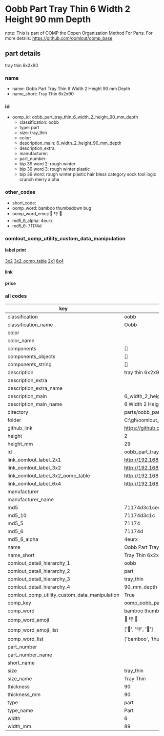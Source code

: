 # Oobb Part Tray Thin 6 Width 2 Height 90 mm Depth  

note: This is part of OOMP the Oopen Organization Method For Parts. For more details: https://github.com/oomlout/oomp_base

##  part details
  



tray thin 6x2x90



### name
* name: Oobb Part Tray Thin 6 Width 2 Height 90 mm Depth
* name_short: Tray Thin 6x2x90 
### id
* oomp_id: oobb_part_tray_thin_6_width_2_height_90_mm_depth
  * classification: oobb
  * type: part
  * size: tray_thin
  * color: 
  * description_main: 6_width_2_height_90_mm_depth
  * description_extra: 
  * manufacturer: 
  * part_number: 
  * bip 39 word 2: rough winter
  * bip 39 word 3: rough winter plastic
  * bip 39 word: rough winter plastic hair bless category sock tool logic crunch merry alpha

### other_codes
* short_code: 
* oomp_word: bamboo thumbsdown bug
* oomp_word_emoji :bamboo: :thumbsdown: :bug:
* md5_6_alpha: 4eurx
* md5_6: 71174d






### oomlout_oomp_utility_custom_data_manipulation
#### label print
[3x2](http://192.168.1.245:1112/?label=oomp%204eurx)
[3x2_oomp_table](http://192.168.1.108:1112/?label=oomp%204eurx)
[2x1](http://192.168.1.242:1112/?label=oomp%204eurx)
[6x4](http://192.168.1.55:1112/?label=oomp%204eurx)    

#### link

                              

#### price







### all codes 
| key | value |  
| --- | --- |  
| classification | oobb |  
| classification_name | Oobb |  
| color |  |  
| color_name |  |  
| components | [] |  
| components_objects | [] |  
| components_string | [] |  
| description | tray thin 6x2x90 |  
| description_extra |  |  
| description_extra_name |  |  
| description_main | 6_width_2_height_90_mm_depth |  
| description_main_name | 6 Width 2 Height 90 mm Depth |  
| directory | parts/oobb_part_tray_thin_6_width_2_height_90_mm_depth |  
| folder | C:\gh\oomlout_oobb_version_4_generated_parts\things\oobb_part_tray_thin_6_width_2_height_90_mm_depth |  
| github_link | https://github.com/oomlout/oomlout_oomp_part_src/tree/main/parts/oobb_part_tray_thin_6_width_2_height_90_mm_depth |  
| height | 2 |  
| height_mm | 29 |  
| id | oobb_part_tray_thin_6_width_2_height_90_mm_depth |  
| link_oomlout_label_2x1 | http://192.168.1.242:1112/?label=oomp%204eurx |  
| link_oomlout_label_3x2 | http://192.168.1.245:1112/?label=oomp%204eurx |  
| link_oomlout_label_3x2_oomp_table | http://192.168.1.108:1112/?label=oomp%204eurx |  
| link_oomlout_label_6x4 | http://192.168.1.55:1112/?label=oomp%204eurx |  
| manufacturer |  |  
| manufacturer_name |  |  
| md5 | 71174d3c1ce4b9c0908bd6854c3f05e2 |  
| md5_10 | 71174d3c1c |  
| md5_5 | 71174 |  
| md5_6 | 71174d |  
| md5_6_alpha | 4eurx |  
| name | Oobb Part Tray Thin 6 Width 2 Height 90 mm Depth |  
| name_short | Tray Thin 6x2x90  |  
| oomlout_detail_hierarchy_1 | oobb |  
| oomlout_detail_hierarchy_2 | part |  
| oomlout_detail_hierarchy_3 | tray_thin |  
| oomlout_detail_hierarchy_4 | 90_mm_depth |  
| oomlout_oomp_utility_custom_data_manipulation | True |  
| oomp_key | oomp_oobb_part_tray_thin_6_width_2_height_90_mm_depth |  
| oomp_word | bamboo thumbsdown bug |  
| oomp_word_emoji | :bamboo: :thumbsdown: :bug: |  
| oomp_word_emoji_list | [':bamboo:', ':thumbsdown:', ':bug:'] |  
| oomp_word_list | ['bamboo', 'thumbsdown', 'bug'] |  
| part_number |  |  
| part_number_name |  |  
| short_name |  |  
| size | tray_thin |  
| size_name | Tray Thin |  
| thickness | 90 |  
| thickness_mm | 90 |  
| type | part |  
| type_name | Part |  
| width | 6 |  
| width_mm | 89 |  
